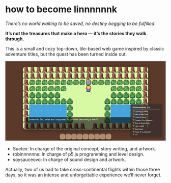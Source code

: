 # how to become linnnnnnk
*There’s no world waiting to be saved, no destiny begging to be fulfilled.*

**It’s not the treasures that make a hero — it’s the stories they walk through.**

This is a small and cozy top-down, tile-based web game inspired by classic adventure titles, but the quest has been turned inside out.

![how to become linnnnnnk](assets/2.png)

* Suetex: In charge of the original concept, story writing, and artwork.
* robinnnnnns: In charge of p5.js programming and level design.
* soysauceovo: In charge of sound design and artwork.

Actually, two of us had to take cross-continental flights within those three days, so it was an intense and unforgettable experience we’ll never forget.



